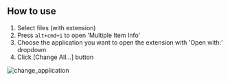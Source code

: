 ## How to use

1. Select files (with extension)
2. Press `alt+cmd+i` to open 'Multiple Item Info'
3. Choose the application you want to open the extension with 'Open with:' dropdown
4. Click [Change All...] button

![change_application](https://user-images.githubusercontent.com/1271863/35478551-a0111910-0423-11e8-8076-943297dddf40.gif)

